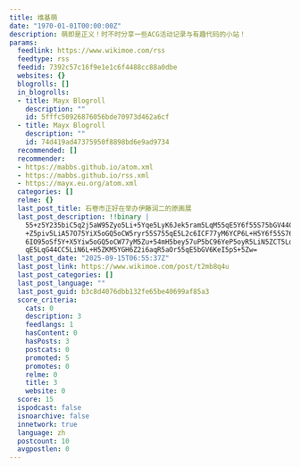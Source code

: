 ```yaml
---
title: 维基萌
date: "1970-01-01T00:00:00Z"
description: 萌即是正义！时不时分享一些ACG活动记录与有趣代码的小站！
params:
  feedlink: https://www.wikimoe.com/rss
  feedtype: rss
  feedid: 7392c57c16f9e1e1c6f4488cc88a0dbe
  websites: {}
  blogrolls: []
  in_blogrolls:
  - title: Mayx Blogroll
    description: ""
    id: 5fffc50926876056bde70973d462a6cf
  - title: Mayx Blogroll
    description: ""
    id: 74d419ad47375950f8898bd6e9ad9734
  recommended: []
  recommender:
  - https://mabbs.github.io/atom.xml
  - https://mabbs.github.io/rss.xml
  - https://mayx.eu.org/atom.xml
  categories: []
  relme: {}
  last_post_title: 石卷市正好在举办伊藤润二的原画展
  last_post_description: !!binary |
    55+z5Y235biC5q2j5aW95Zyo5Li+5Yqe5LyK6Jek5ram5LqM55qE5Y6f55S75bGV44CC6L
    +Z5piv5LiA57O75YiX5oGQ5oCW5ryr55S755qE5L2c6ICF77yM6YCP6L+H5Y6f55S76YO9
    6IO95oSf5Y+X5Yiw5oGQ5oCW77yM5Zu+54mH5bey57uP5bC96YeP5oyR5LiN5ZCT5Lq655
    qE5LqG44CC5LiN6L+H5ZKM5YGH6Z2i6aqR5aOr55qE5bGV6KeI5pS+5Zw=
  last_post_date: "2025-09-15T06:55:37Z"
  last_post_link: https://www.wikimoe.com/post/t2mb8q4u
  last_post_categories: []
  last_post_language: ""
  last_post_guid: b3c8d4076dbb132fe65be40699af85a3
  score_criteria:
    cats: 0
    description: 3
    feedlangs: 1
    hasContent: 0
    hasPosts: 3
    postcats: 0
    promoted: 5
    promotes: 0
    relme: 0
    title: 3
    website: 0
  score: 15
  ispodcast: false
  isnoarchive: false
  innetwork: true
  language: zh
  postcount: 10
  avgpostlen: 0
---
```

